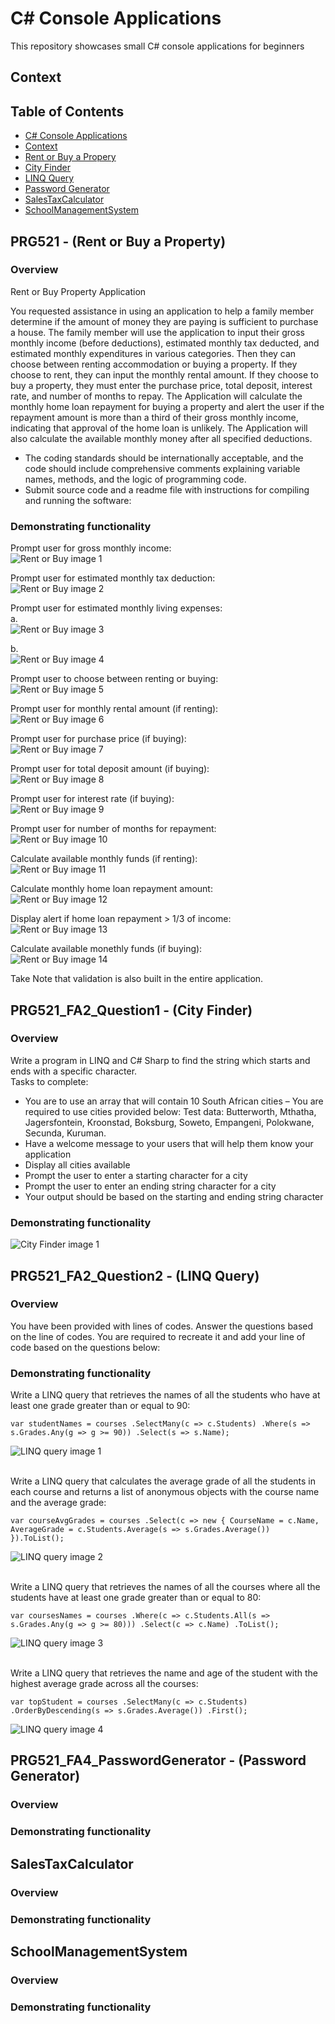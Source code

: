 # C# Console Applications
This repository showcases small C# console applications for beginners


## Context


## Table of Contents
- [C# Console Applications](#c-console-applications)
- [Context](#context)
- [Rent or Buy a Propery](#prg521---rent-or-buy-a-property)
- [City Finder](#prg521_fa2_question1---city-finder)
- [LINQ Query](#prg521_fa2_question2---linq-query)
- [Password Generator](#prg521_fa4_passwordgenerator---password-generator)
- [SalesTaxCalculator](#salestaxcalculator)
- [SchoolManagementSystem](#schoolmanagementsystem)

## PRG521 - (Rent or Buy a Property)
### Overview
Rent or Buy Property Application 
 
You requested assistance in using an application to help a family member determine if the amount of money they are paying is sufficient to purchase a house. The family member will use the application to input their gross monthly income (before deductions), estimated monthly tax deducted, and estimated monthly expenditures in various categories. Then they can choose between renting accommodation or buying a property. If they choose to rent, they can input the monthly rental amount. If they choose to buy a property, they must enter the purchase price, total deposit, interest rate, and number of months to repay. The Application will calculate the monthly home loan repayment for buying a property and alert the user if the repayment amount is more than a third of their gross monthly income, indicating that approval of the home loan is unlikely. The Application will also calculate the available monthly money after all specified deductions.  
- The coding standards should be internationally acceptable, and the code should include comprehensive comments explaining variable names, methods, and the logic of programming code.  
- Submit source code and a readme file with instructions for compiling and running the software:

### Demonstrating functionality
Prompt user for gross monthly income: <br>
<img src="assets/images/RoB1.png" alt="Rent or Buy image 1">

Prompt user for estimated monthly tax deduction: <br>
<img src="assets/images/RoB2.png" alt="Rent or Buy image 2">

Prompt user for estimated monthly living expenses: <br>
a. <br> <img src="assets/images/RoB3.png" alt="Rent or Buy image 3">

b. <br> <img src="assets/images/RoB4.png" alt="Rent or Buy image 4">

Prompt user to choose between renting or buying: <br>
<img src="assets/images/RoB5.png" alt="Rent or Buy image 5">

Prompt user for monthly rental amount (if renting): <br>
<img src="assets/images/RoB6.png" alt="Rent or Buy image 6">

Prompt user for purchase price (if buying): <br>
<img src="assets/images/RoB7.png" alt="Rent or Buy image 7">

Prompt user for total deposit amount (if buying): <br>
<img src="assets/images/RoB8.png" alt="Rent or Buy image 8">

Prompt user for interest rate (if buying): <br>
<img src="assets/images/RoB9.png" alt="Rent or Buy image 9">

Prompt user for number of months for repayment: <br>
<img src="assets/images/RoB10.png" alt="Rent or Buy image 10">

Calculate available monthly funds (if renting): <br>
<img src="assets/images/RoB11.png" alt="Rent or Buy image 11">

Calculate monthly home loan repayment amount: <br>
<img src="assets/images/RoB12.png" alt="Rent or Buy image 12">

Display alert if home loan repayment > 1/3 of income: <br>
<img src="assets/images/RoB13.png" alt="Rent or Buy image 13">

Calculate available monethly funds (if buying): <br>
<img src="assets/images/RoB14.png" alt="Rent or Buy image 14">

Take Note that validation is also built in the entire application.


## PRG521_FA2_Question1 - (City Finder)
### Overview
Write a program in LINQ and C# Sharp to find the string which starts and ends with a specific character. 
<br> Tasks to complete: 
- You are to use an array that will contain 10 South African cities – You are required to use cities provided below: 
Test data: Butterworth, Mthatha, Jagersfontein, Kroonstad, Boksburg, Soweto, Empangeni, Polokwane, Secunda, Kuruman. 
- Have a welcome message to your users that will help them know your application 
- Display all cities available 
- Prompt the user to enter a starting character for a city 
- Prompt the user to enter an ending string character for a city 
- Your output should be based on the starting and ending string character


### Demonstrating functionality
<img src="assets/images/CF1.png" alt="City Finder image 1">



## PRG521_FA2_Question2 - (LINQ Query)
### Overview
You have been provided with lines of codes. Answer the questions based on the line of codes. You are required to recreate it and add your line of code based on the questions below:

### Demonstrating functionality
Write a LINQ query that retrieves the names of all the students who have at least one grade greater than or equal to 90:

`var studentNames = courses
                .SelectMany(c => c.Students)
                .Where(s => s.Grades.Any(g => g >= 90))
                .Select(s => s.Name);`


<img src="assets/images/LINQ1.png" alt="LINQ query image 1">

<br> Write a LINQ query that calculates the average grade of all the students in each course and returns a list of anonymous objects with the course name and the average grade:

`var courseAvgGrades = courses
                .Select(c => new
                {
                    CourseName = c.Name,
                    AverageGrade = c.Students.Average(s => s.Grades.Average())
                }).ToList();`


<img src="assets/images/LINQ2.png" alt="LINQ query image 2">

<br> Write a LINQ query that retrieves the names of all the courses where all the students have at least one grade greater than or equal to 80:

`var coursesNames = courses
                .Where(c => c.Students.All(s => s.Grades.Any(g => g >= 80)))
                .Select(c => c.Name)
                .ToList();`

<img src="assets/images/LINQ3.png" alt="LINQ query image 3">

<br> Write a LINQ query that retrieves the name and age of the student with the highest average grade across all the courses:

`var topStudent = courses
                .SelectMany(c => c.Students)
                .OrderByDescending(s => s.Grades.Average())
                .First();`


<img src="assets/images/LINQ4.png" alt="LINQ query image 4">



## PRG521_FA4_PasswordGenerator - (Password Generator)
### Overview

### Demonstrating functionality



## SalesTaxCalculator
### Overview

### Demonstrating functionality



## SchoolManagementSystem
### Overview

### Demonstrating functionality

